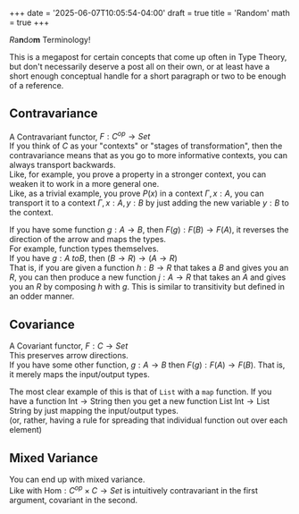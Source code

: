 +++
date = '2025-06-07T10:05:54-04:00'
draft = true
title = 'Random'
math = true
+++

*R*a**n**d*o***m** Terminology!

This is a megapost for certain concepts that come up often in Type Theory, but don't necessarily deserve a post all on their own, or at least have a short enough conceptual handle for a short paragraph or two to be enough of a reference.  

## Contravariance
A Contravariant functor, $F : C^{op} \to Set$    
If you think of $C$ as your "contexts" or "stages of transformation", then the contravariance means that as you go to more informative contexts, you can always transport backwards.  
Like, for example, you prove a property in a stronger context, you can weaken it to work in a more general one.   
Like, as a trivial example, you prove $P(x)$ in a context $\Gamma, x : A$, you can transport it to a context $\Gamma, x : A, y : B$ by just adding the new variable $y : B$ to the context.  

If you have some function $g : A \to B$, then $F(g) : F(B) \to F(A)$, it reverses the direction of the arrow and maps the types.  
For example, function types themselves.  
If you have $g : A \ to B$, then $(B \to R) \to (A \to R)$  
That is, if you are given a function $h : B \to R$ that takes a $B$ and gives you an $R$, you can then produce a new function $j : A \to R$ that takes an $A$ and gives you an $R$ by composing $h$ with $g$. This is similar to transitivity but defined in an odder manner.

## Covariance
A Covariant functor, $F : C \to Set$  
This preserves arrow directions.  
If you have some other function, $g : A \to B$ then $F(g) : F(A) \to F(B)$. That is, it merely maps the input/output types.  

The most clear example of this is that of `List` with a `map` function. If you have a function $\text{Int} \to \text{String}$ then you get a new function $\text{List Int} \to \text{List String}$ by just mapping the input/output types.  
(or, rather, having a rule for spreading that individual function out over each element)

## Mixed Variance
You can end up with mixed variance.  
Like with $\text{Hom} : C^{op} \times C \to Set$ is intuitively contravariant in the first argument, covariant in the second.  
